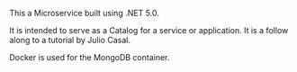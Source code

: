 This a Microservice built using .NET 5.0.

It is intended to serve as a Catalog for a service or application. 
It is a follow along to a tutorial by Julio Casal.

Docker is used for the MongoDB container. 
